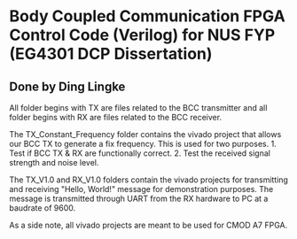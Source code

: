 # Body Coupled Communication FPGA Control Code (Verilog) for NUS FYP (EG4301 DCP Dissertation)

## Done by Ding Lingke 

All folder begins with TX are files related to the BCC transmitter and all folder begins with RX are files related to the BCC receiver. 

The TX_Constant_Frequency folder contains the vivado project that allows our BCC TX to generate a fix frequency. This is used for two purposes. 1. Test if BCC TX & RX are functionally correct. 2. Test the received signal strength and noise level. 

The TX_V1.0 and RX_V1.0 folders contain the vivado projects for transmitting and receiving "Hello, World!" message for demonstration purposes. The message is transmitted through UART from the RX hardware to PC at a baudrate of 9600. 

As a side note, all vivado projects are meant to be used for CMOD A7 FPGA. 